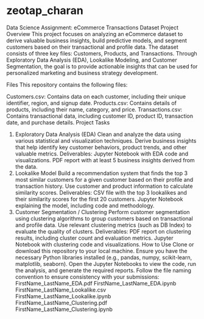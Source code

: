 # zeotap_charan
Data Science Assignment: eCommerce 
Transactions Dataset 
Project Overview
This project focuses on analyzing an eCommerce dataset to derive valuable business insights, build predictive models, and segment customers based on their transactional and profile data. The dataset consists of three key files: Customers, Products, and Transactions. Through Exploratory Data Analysis (EDA), Lookalike Modeling, and Customer Segmentation, the goal is to provide actionable insights that can be used for personalized marketing and business strategy development.

Files
This repository contains the following files:

Customers.csv: Contains data on each customer, including their unique identifier, region, and signup date.
Products.csv: Contains details of products, including their name, category, and price.
Transactions.csv: Contains transactional data, including customer ID, product ID, transaction date, and purchase details.
Project Tasks
1. Exploratory Data Analysis (EDA)
Clean and analyze the data using various statistical and visualization techniques.
Derive business insights that help identify key customer behaviors, product trends, and other valuable metrics.
Deliverables:
Jupyter Notebook with EDA code and visualizations.
PDF report with at least 5 business insights derived from the data.
2. Lookalike Model
Build a recommendation system that finds the top 3 most similar customers for a given customer based on their profile and transaction history.
Use customer and product information to calculate similarity scores.
Deliverables:
CSV file with the top 3 lookalikes and their similarity scores for the first 20 customers.
Jupyter Notebook explaining the model, including code and methodology.
3. Customer Segmentation / Clustering
Perform customer segmentation using clustering algorithms to group customers based on transactional and profile data.
Use relevant clustering metrics (such as DB Index) to evaluate the quality of clusters.
Deliverables:
PDF report on clustering results, including cluster count and evaluation metrics.
Jupyter Notebook with clustering code and visualizations.
How to Use
Clone or download this repository to your local machine.
Ensure you have the necessary Python libraries installed (e.g., pandas, numpy, scikit-learn, matplotlib, seaborn).
Open the Jupyter Notebooks to view the code, run the analysis, and generate the required reports.
Follow the file naming convention to ensure consistency with your submissions:
FirstName_LastName_EDA.pdf
FirstName_LastName_EDA.ipynb
FirstName_LastName_Lookalike.csv
FirstName_LastName_Lookalike.ipynb
FirstName_LastName_Clustering.pdf
FirstName_LastName_Clustering.ipynb
